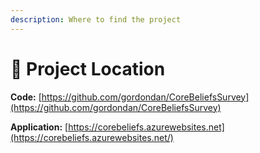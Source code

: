 ```yaml
---
description: Where to find the project
---
```


# 📂 Project Location

**Code:** [https://github.com/gordondan/CoreBeliefsSurvey](https://github.com/gordondan/CoreBeliefsSurvey)

**Application:** [https://corebeliefs.azurewebsites.net](https://corebeliefs.azurewebsites.net/)
